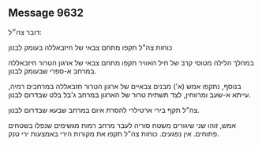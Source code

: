 ## Message 9632

דובר צה״ל:

כוחות צה"ל תקפו מתחם צבאי של חיזבאללה בעומק לבנון

במהלך הלילה מטוסי קרב של חיל האוויר תקפו מתחם צבאי של ארגון הטרור חיזבאללה במרחב א-ספרי שבעומק לבנון.

בנוסף, נתקפו אמש (א') מבנים צבאיים של ארגון הטרור חזבאללה במרחבים רמיה, עייתא א-שעב ומרווחין, לצד תשתית טרור של הארגון במרחב ג'בל בלט שבדרום לבנון. 

צה"ל תקף בירי ארטילרי להסרת איום במרחב שבעא שבדרום לבנון. 

אמש, זוהו שני שיגורים משטח סוריה לעבר מרחב רמות מגשימים שנפלו בשטחים פתוחים. אין נפגעים. כוחות צה"ל תקפו את מקורות הירי באמצעות ירי טנק.

